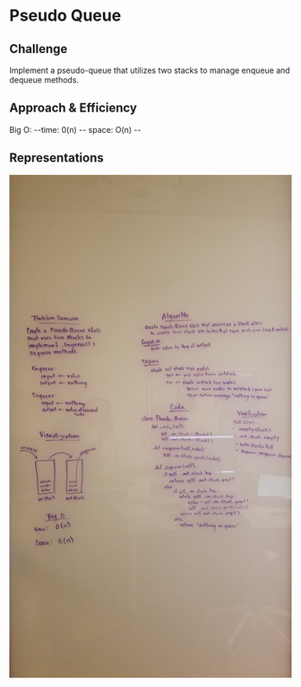 # Pseudo Queue


## Challenge
Implement a pseudo-queue that utilizes two stacks to manage enqueue and dequeue methods.

## Approach & Efficiency
Big O:  --time: 0(n) -- space: O(n) --

## Representations

![pseudo_queue](https://github.com/EvyHaan/data-structures-and-algorithms/blob/master/code-challenges/python401/pseudo_queue/assets/pseudo_queue.jpg)
